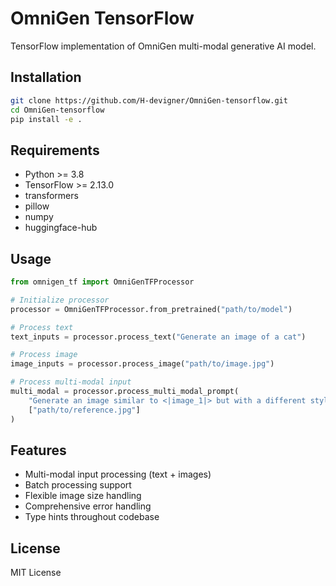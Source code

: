 # OmniGen TensorFlow

TensorFlow implementation of OmniGen multi-modal generative AI model.

## Installation

```bash
git clone https://github.com/H-devigner/OmniGen-tensorflow.git
cd OmniGen-tensorflow
pip install -e .
```

## Requirements

- Python >= 3.8
- TensorFlow >= 2.13.0
- transformers
- pillow
- numpy
- huggingface-hub

## Usage

```python
from omnigen_tf import OmniGenTFProcessor

# Initialize processor
processor = OmniGenTFProcessor.from_pretrained("path/to/model")

# Process text
text_inputs = processor.process_text("Generate an image of a cat")

# Process image
image_inputs = processor.process_image("path/to/image.jpg")

# Process multi-modal input
multi_modal = processor.process_multi_modal_prompt(
    "Generate an image similar to <|image_1|> but with a different style",
    ["path/to/reference.jpg"]
)
```

## Features

- Multi-modal input processing (text + images)
- Batch processing support
- Flexible image size handling
- Comprehensive error handling
- Type hints throughout codebase

## License

MIT License
